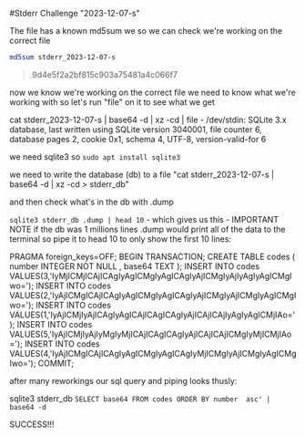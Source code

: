 #Stderr Challenge "2023-12-07-s"

The file has a known md5sum we so we can check we're working on the correct file
```bash
md5sum stderr_2023-12-07-s
```
> 9d4e5f2a2bf815c903a75481a4c066f7

now we know we're working on the correct file we need to know what we're working with so let's run "file" on it to see what we get 



cat stderr_2023-12-07-s | base64 -d | xz -cd | file -
/dev/stdin: SQLite 3.x database, last written using SQLite version 3040001, file counter 6, database pages 2, cookie 0x1, schema 4, UTF-8, version-valid-for 6


we need sqlite3 so
```sudo apt install sqlite3```

we need to write the database (db) to a file 
"cat stderr_2023-12-07-s | base64 -d | xz -cd > stderr_db"

and then check what's in the db with .dump

```sqlite3 stderr_db .dump | head 10``` - which gives us this - IMPORTANT NOTE if the db was 1 millions lines .dump would print all of the data to the terminal so pipe it to head 10 to only show the first 10 lines:
                                                                                          
PRAGMA foreign_keys=OFF;
BEGIN TRANSACTION;
CREATE TABLE codes ( number INTEGER NOT NULL , base64 TEXT );
INSERT INTO codes VALUES(3,'IyMjICMjICAjICAgIyAgICMgIyAgICAgIyAjICMgIyAjIyAgIyAgICMgIwo=');
INSERT INTO codes VALUES(2,'IyAjICMgICAjICAgIyAgICMgIyAgICAgIyAjICMgIyAjICMgIyAgICMgIwo=');
INSERT INTO codes VALUES(1,'IyAjICMjIyAjICAgIyAgICAjICAgICAgIyAjICAjICAjIyAgIyAgICMjIAo=');
INSERT INTO codes VALUES(5,'IyAjICMjIyAjIyMgIyMjICAjICAgICAgIyAjICAjICAjICMgIyMjICMjIAo=');
INSERT INTO codes VALUES(4,'IyAjICMgICAjICAgIyAgICMgIyAgICAgIyMjICMgIyAjICMgIyAgICMgIwo=');
COMMIT;


after many reworkings our sql query and piping looks thusly:

sqlite3 stderr_db ```SELECT base64 FROM codes ORDER BY number  asc' | base64 -d```


SUCCESS!!!


